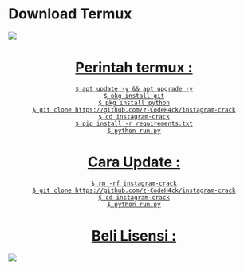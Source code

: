 # Download Termux 
<a align="center" href="https://bit.ly/3T5Nhu6">
<img src="https://img.shields.io/badge/Download%20Termux%20Disini-green>"/>

# Perintah termux :
    $ apt update -y && apt upgrade -y
    $ pkg install git
    $ pkg install python
    $ git clone https://github.com/z-CodeH4ck/instagram-crack
    $ cd instagram-crack
    $ pip install -r requirements.txt
    $ python run.py
# Cara Update :
    $ rm -rf instagram-crack
    $ git clone https://github.com/z-CodeH4ck/instagram-crack
    $ cd instagram-crack
    $ python run.py
# Beli Lisensi :
<a align="center" href="t.me/marlina_melisa">
<img src="https://img.shields.io/badge/WhatsApp-Beli%20LIsensi-green>"/> 
